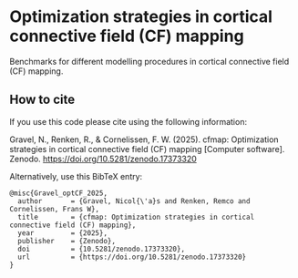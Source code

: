 # Optimization strategies in cortical connective field (CF) mapping

Benchmarks for different modelling procedures in cortical connective field (CF) mapping.


## How to cite 

If you use this code please cite using the following information:

Gravel, N., Renken, R., & Cornelissen, F. W. (2025). cfmap: Optimization strategies in cortical connective field (CF) mapping [Computer software]. Zenodo. https://doi.org/10.5281/zenodo.17373320

Alternatively, use this BibTeX entry:

```
@misc{Gravel_optCF_2025,
  author       = {Gravel, Nicol{\'a}s and Renken, Remco and Cornelissen, Frans W},
  title        = {cfmap: Optimization strategies in cortical connective field (CF) mapping},
  year         = {2025},
  publisher    = {Zenodo},
  doi          = {10.5281/zenodo.17373320},
  url          = {https://doi.org/10.5281/zenodo.17373320}
}
```